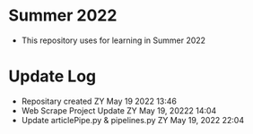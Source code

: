 # Summer 2022

- This repository uses for learning in Summer 2022

# Update Log

- Repositary created ZY May 19 2022 13:46
- Web Scrape Project Update ZY May 19, 20222 14:04
- Update articlePipe.py & pipelines.py ZY May 19, 2022 22:04